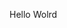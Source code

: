 Hello Wolrd



































































































































































































































































































































































































































































































































































































































































































































































































































































































































































































































































































































































































































































































































































































































































































































































































































